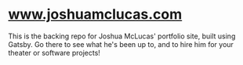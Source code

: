 # www.joshuamclucas.com

This is the backing repo for Joshua McLucas' portfolio site, built using Gatsby. Go there to see what he's been up to, and to hire him for your theater or software projects!
